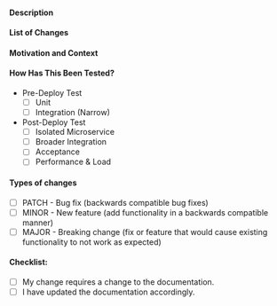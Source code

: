 #### Description
<!--- Please always add a PR description as if nobody knows anything about the context these changes come from. -->
<!--- Even if we are all from our internal team, we may not be on the same page. -->
<!--- Write this PR as you were contributing to a public OSS project, where nobody knows you and you have to earn their trust. -->
<!--- This will improve our projects in the long run! Thanks. -->

#### List of Changes
<!--- Describe your changes in detail -->

#### Motivation and Context
<!--- Why is this change required? What problem does it solve? -->

#### How Has This Been Tested?
<!--- Please describe in detail how you tested your changes. -->
<!--- Include details of your testing environment, tests ran to see how -->
<!--- your change affects other areas of the code, etc. -->
- Pre-Deploy Test
  - [ ] Unit
  - [ ] Integration (Narrow)
- Post-Deploy Test
  - [ ] Isolated Microservice
  - [ ] Broader Integration
  - [ ] Acceptance
  - [ ] Performance & Load

#### Types of changes
<!--- What types of changes does your code introduce? Put an `x` in all the boxes that apply: -->

- [ ] PATCH - Bug fix (backwards compatible bug fixes)
- [ ] MINOR - New feature (add functionality in a backwards compatible manner)
- [ ] MAJOR - Breaking change (fix or feature that would cause existing functionality to not work as expected)

#### Checklist:
<!--- Go over all the following points, and put an `x` in all the boxes that apply. -->
<!--- If you're unsure about any of these, don't hesitate to ask. We're here to help! -->

- [ ] My change requires a change to the documentation.
- [ ] I have updated the documentation accordingly.
